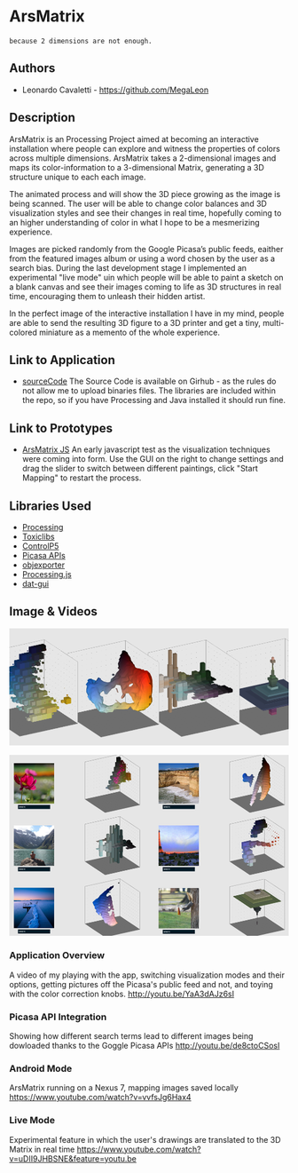 # ArsMatrix

```
because 2 dimensions are not enough.
```

## Authors
- Leonardo Cavaletti - https://github.com/MegaLeon

## Description
ArsMatrix is an Processing Project aimed at becoming an interactive installation where people can explore and witness the properties of colors across multiple dimensions. ArsMatrix takes a 2-dimensional images and maps its color-information to a 3-dimensional Matrix, generating a 3D structure unique to each each image.

The animated process and will show the 3D piece growing as the image is being scanned. The user will be able to change color balances and 3D visualization styles and see their changes in real time, hopefully coming to an higher understanding of color in what I hope to be a mesmerizing experience.

Images are picked randomly from the Google Picasa’s public feeds, eaither from the featured images album or using a word chosen by the user as a search bias. During the last development stage I implemented an experimental "live mode" uin which people will be able to paint a sketch on a blank canvas and see their images coming to life as 3D structures in real time, encouraging them to unleash their hidden artist.

In the perfect image of the interactive installation I have in my mind, people are able to send the resulting 3D figure to a 3D printer and get a tiny, multi-colored miniature as a memento of the whole experience.

## Link to Application
- [sourceCode](https://github.com/MegaLeon/devart-template/tree/master/project_code "ArsMatrix Processing Source Code")
The Source Code is available on Girhub - as the rules do not allow me to upload binaries files. The libraries are included within the repo, so if you have Processing and Java installed it should run fine.

## Link to Prototypes
- [ArsMatrix JS](http://arsmatrix.neocities.org/jstest.html "Prototype 01 | JS Applet")
An early javascript test as the visualization techniques were coming into form. Use the GUI on the right to change settings and drag the slider to switch between different paintings, click "Start Mapping" to restart the process.

## Libraries Used
- [Processing](http://processing.org/ "Processing")
- [Toxiclibs](http://toxiclibs.org/ "Toxiclibs")
- [ControlP5](http://www.sojamo.de/libraries/controlP5/ "ControlP5")
- [Picasa APIs](https://developers.google.com/picasa-web/ "Picasa APIs")
- [objexporter](http://n-e-r-v-o-u-s.com/tools/obj/ "NervousSystem's objexporter")
- [Processing.js](http://processingjs.org/ "Processing.js")
- [dat-gui](https://code.google.com/p/dat-gui/ "dat-gui")

## Image & Videos
![visualizations](/project_images/06vis.png?raw=true "visualizations")

![featured](/project_images/07featured.png "featured")

### Application Overview
A video of my playing with the app, switching visualization modes and their options, getting pictures off the Picasa's public feed and not, and toying with the color correction knobs.
http://youtu.be/YaA3dAJz6sI

### Picasa API Integration
Showing how different search terms lead to different images being dowloaded thanks to the Goggle Picasa APIs
http://youtu.be/de8ctoCSosI

### Android Mode
ArsMatrix running on a Nexus 7, mapping images saved locally
https://www.youtube.com/watch?v=vvfsJg6Hax4

### Live Mode
Experimental feature in which the user's drawings are translated to the 3D Matrix in real time
https://www.youtube.com/watch?v=uDII9JHBSNE&feature=youtu.be
